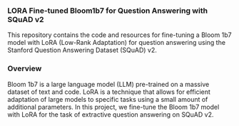 ### LORA Fine-tuned Bloom1b7 for Question Answering with SQuAD v2
This repository contains the code and resources for fine-tuning a Bloom 1b7 model with LoRA (Low-Rank Adaptation) for question answering using the Stanford Question Answering Dataset (SQuAD) v2.

### Overview

Bloom 1b7 is a large language model (LLM) pre-trained on a massive dataset of text and code. LoRA is a technique that allows for efficient adaptation of large models to specific tasks using a small amount of additional parameters. In this project, we fine-tune the Bloom 1b7 model with LoRA for the task of extractive question answering on SQuAD v2.



